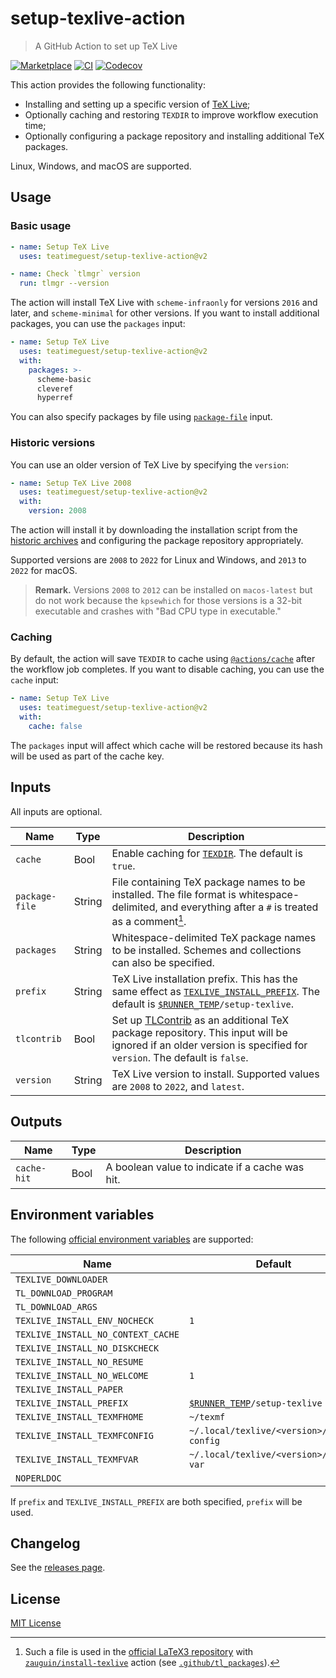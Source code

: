 # setup-texlive-action

> A GitHub Action to set up TeX Live

[![Marketplace][marketplace-badge]][marketplace]
[![CI][ci-badge]][ci]
[![Codecov][codecov-badge]][codecov]

This action provides the following functionality:

* Installing and setting up a specific version of [TeX Live][texlive];
* Optionally caching and restoring `TEXDIR` to improve workflow execution time;
* Optionally configuring a package repository and installing additional TeX packages.

Linux, Windows, and macOS are supported.

## Usage

### Basic usage

```yaml
- name: Setup TeX Live
  uses: teatimeguest/setup-texlive-action@v2

- name: Check `tlmgr` version
  run: tlmgr --version
```

The action will install TeX Live with
`scheme-infraonly` for versions `2016` and later, and
`scheme-minimal` for other versions.
If you want to install additional packages, you can use the `packages` input:

```yaml
- name: Setup TeX Live
  uses: teatimeguest/setup-texlive-action@v2
  with:
    packages: >-
      scheme-basic
      cleveref
      hyperref
```

You can also specify packages by file using [`package-file`][inputs] input.

### Historic versions

You can use an older version of TeX Live by specifying the `version`:

```yaml
- name: Setup TeX Live 2008
  uses: teatimeguest/setup-texlive-action@v2
  with:
    version: 2008
```

The action will install it by
downloading the installation script from the [historic archives][historic] and
configuring the package repository appropriately.

Supported versions are `2008` to `2022` for Linux and Windows, and
`2013` to `2022` for macOS.

> **Remark.**
> Versions `2008` to `2012` can be installed on `macos-latest` but
> do not work
> because the `kpsewhich` for those versions is a 32-bit executable and
> crashes with "Bad CPU type in executable."

### Caching

By default,
the action will save `TEXDIR` to cache using [`@actions/cache`][actions-cache]
after the workflow job completes.
If you want to disable caching, you can use the `cache` input:

```yaml
- name: Setup TeX Live
  uses: teatimeguest/setup-texlive-action@v2
  with:
    cache: false
```

The `packages` input will affect which cache will be restored
because its hash will be used as part of the cache key.

## Inputs

All inputs are optional.

|Name|Type|Description|
|---|---|---|
|`cache`|Bool|Enable caching for [`TEXDIR`][texdir]. The default is `true`.|
|`package-file`|String|File containing TeX package names to be installed. The file format is whitespace-delimited, and everything after a `#` is treated as a comment[^1].|
|`packages`|String|Whitespace-delimited TeX package names to be installed. Schemes and collections can also be specified.|
|`prefix`|String|TeX Live installation prefix. This has the same effect as [`TEXLIVE_INSTALL_PREFIX`][install-tl-environment-variables]. The default is <code>[$RUNNER_TEMP][actions-environment-variables]/setup-texlive</code>.|
|`tlcontrib`|Bool|Set up [TLContrib][tlcontrib] as an additional TeX package repository. This input will be ignored if an older version is specified for `version`. The default is `false`.|
|`version`|String|TeX Live version to install. Supported values are `2008` to `2022`, and `latest`.|

## Outputs

|Name|Type|Description|
|---|---|---|
|`cache-hit`|Bool|A boolean value to indicate if a cache was hit.|

## Environment variables

The following [official environment variables][install-tl-environment-variables]
are supported:

|Name|Default|
|---|---|
|`TEXLIVE_DOWNLOADER`||
|`TL_DOWNLOAD_PROGRAM`||
|`TL_DOWNLOAD_ARGS`||
|`TEXLIVE_INSTALL_ENV_NOCHECK`|`1`|
|`TEXLIVE_INSTALL_NO_CONTEXT_CACHE`||
|`TEXLIVE_INSTALL_NO_DISKCHECK`||
|`TEXLIVE_INSTALL_NO_RESUME`||
|`TEXLIVE_INSTALL_NO_WELCOME`|`1`|
|`TEXLIVE_INSTALL_PAPER`||
|`TEXLIVE_INSTALL_PREFIX`|<code>[$RUNNER_TEMP][actions-environment-variables]/setup-texlive</code>|
|`TEXLIVE_INSTALL_TEXMFHOME`|`~/texmf`|
|`TEXLIVE_INSTALL_TEXMFCONFIG`|`~/.local/texlive/<version>/texmf-config`|
|`TEXLIVE_INSTALL_TEXMFVAR`|`~/.local/texlive/<version>/texmf-var`|
|`NOPERLDOC`||

If `prefix` and `TEXLIVE_INSTALL_PREFIX` are both specified,
`prefix` will be used.

## Changelog

See the [releases page][releases].

## License

[MIT License](./LICENSE)

[^1]: Such a file is used in the [official LaTeX3 repository][latex3]
  with [`zauguin/install-texlive`][install-texlive] action
  (see [`.github/tl_packages`][tl_packages]).

[actions-cache]: https://github.com/actions/toolkit/tree/main/packages/cache
[actions-environment-variables]: https://docs.github.com/en/actions/learn-github-actions/environment-variables#default-environment-variables
[ci-badge]: https://github.com/teatimeguest/setup-texlive-action/actions/workflows/ci.yml/badge.svg
[ci]: https://github.com/teatimeguest/setup-texlive-action/actions/workflows/ci.yml
[codecov-badge]: https://codecov.io/gh/teatimeguest/setup-texlive-action/branch/main/graph/badge.svg?token=97878QAWCF
[codecov]: https://codecov.io/gh/teatimeguest/setup-texlive-action
[historic]: https://tug.org/historic/
[inputs]: https://github.com/teatimeguest/setup-texlive-action#inputs
[install-texlive]: https://github.com/zauguin/install-texlive
[install-tl-environment-variables]: https://tug.org/texlive/doc/install-tl.html#ENVIRONMENT-VARIABLES
[latex3]: https://github.com/latex3/latex3
[marketplace-badge]: https://img.shields.io/github/v/release/teatimeguest/setup-texlive-action?label=Marketplace&logo=github
[marketplace]: https://github.com/marketplace/actions/setup-texlive-action
[releases]: https://github.com/teatimeguest/setup-texlive-action/releases
[texdir]: https://tug.org/texlive/doc/texlive-en/texlive-en.html#x1-250003.2.3
[texlive]: https://tug.org/texlive/
[tl_packages]: https://github.com/latex3/latex3/blob/0f7a169811f327119c703eaa0231fd0e6123f267/.github/tl_packages
[tlcontrib]: https://contrib.texlive.info
